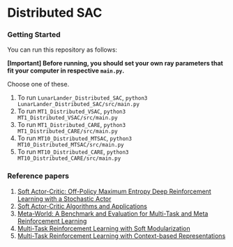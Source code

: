 # Distributed SAC

### Getting Started

You can run this repository as follows:

**[Important] Before running, you should set your own ray parameters that fit your computer in respective `main.py`.**

Choose one of these.

1. To run `LunarLander_Distributed_SAC`, `python3 LunarLander_Distributed_SAC/src/main.py`
2. To run `MT1_Distributed_VSAC`, `python3 MT1_Distributed_VSAC/src/main.py`
3. To run `MT1_Distributed_CARE`, `python3 MT1_Distributed_CARE/src/main.py`
4. To run `MT10_Distributed_MTSAC`, `python3 MT10_Distributed_MTSAC/src/main.py`
5. To run `MT10_Distributed_CARE`, `python3 MT10_Distributed_CARE/src/main.py`

### Reference papers

1. [Soft Actor-Critic: Off-Policy Maximum Entropy Deep Reinforcement Learning with a Stochastic Actor](https://arxiv.org/abs/1801.01290)
2. [Soft Actor-Critic Algorithms and Applications](https://arxiv.org/abs/1812.05905)
3. [Meta-World: A Benchmark and Evaluation for Multi-Task and Meta Reinforcement Learning](https://arxiv.org/abs/1910.10897)
4. [Multi-Task Reinforcement Learning with Soft Modularization](https://arxiv.org/abs/2003.13661)
5. [Multi-Task Reinforcement Learning with Context-based Representations](https://arxiv.org/abs/2102.06177)